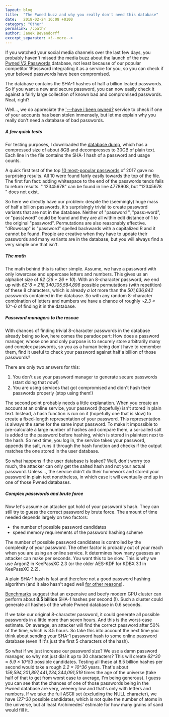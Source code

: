 ```yaml
---
layout: blog
title:  "The Pwned buzz and why you really don't need this database"
date:   2018-02-24 16:08 +0100
category: "Other"
permalink: /:path/
author: Janek Bevendorff
excerpt_separator: <!--more-->
---
```


If you watched your social media channels over the last few days, you probably
haven't missed the media buzz about the launch of the new
[Pwned V2 Passwords](https://www.troyhunt.com/ive-just-launched-pwned-passwords-version-2/)
database, not least because of our popular competitor 1Password integrating it as
a service for you, so you can check if your beloved passwords have been compromised.

The database contains the SHA-1 hashes of half a billion leaked passwords. So
if you want a new and secure password, you can now easily check it against a
fairly large collection of known bad and compromised passwords. Neat, right?

Well..., we do appreciate the [';--have i been pwned?](https://haveibeenpwned.com/)
service to check if one of your accounts has been stolen immensely, but let me
explain why you really don't need a database of bad passwords.

<!--more-->

##### A few quick tests

For testing purposes, I downloaded the [database dump](https://haveibeenpwned.com/Passwords),
which has a compressed size of about 8GB and decompresses to 30GB of plain text.
Each line in the file contains the SHA-1 hash of a password and usage counts.

A quick first test of the top [10 most-popular passwords](https://en.wikipedia.org/wiki/List_of_the_most_common_passwords)
of 2017 gave no surprising results. All 10 were found fairly easily towards the top
of the file. The first fun fact: adding whitespace to the end of the passwords tends
fails to return results. " 12345678" can be found in line 4778908, but "12345678 "
does not exist.

So here we directly have our problem: despite the (seemingly) huge mass of half a billion
passwords, it's surprisingly trivial to create password variants that are not in
the database. Neither of "password ", "pass>word", or "pass}word" could be found and
they are all within edit distance of 1 to the original "password".
Permutations are also reasonably effective. "dRowssap" is "password" spelled backwards
with a capitalized R and it cannot be found. People are creative when they have to
update their passwords and many variants are in the database, but you will always
find a very simple one that isn't.

##### The math

The math behind this is rather simple. Assume, we have a password with only lowercase
and uppercase letters and numbers. This gives us an alphabet size of *62* (*26 + 26 + 10*).
With an 8-character password, we end up with *62^8 = 218,340,105,584,896* possible
permutations (with repetition) of these 8 characters, which is already *a lot*
more than the *501,636,842* passwords contained in the database. So with any
random 8-character combination of letters and numbers we have a chance of roughly
*~2.3 × 10^-6* of finding it in the database.

##### Password managers to the rescue

With chances of finding trivial 8-character passwords in the database already being
so low, here comes the paradox part: How does a password manager, whose one and only
purpose is to securely store arbitrarily many and complex passwords, so you as a
human being don't have to remember them, find it useful to check your password
against half a billion of those passwords?

There are only two answers for this:

1. You don't use your password manager to generate secure passwords (start doing
    that *now*!)
2. You are using services that got compromised and didn't hash their passwords properly
    (stop using them!)

The second point probably needs a little explanation. When you create an account at an
online service, your password (hopefully) isn't stored in plain text. Instead, a hash
function is run on it (hopefully one that is slow) to create a fixed-length representation
of your password. This representation is always the same for the same input password.
To make it impossible to pre-calculate a large number of hashes and compare them,
a so-called salt is added to the password before hashing, which is stored in plaintext
next to the hash. So next time, you log in, the service takes your password, appends the
salt, runs it through the hash function and checks if the output matches the one stored
in the user database.

So what happens if the user database is leaked? Well, don't worry too much, the attacker
can only get the salted hash and not your actual password. Unless..., the service didn't
do their homework and stored your password in plain text nonetheless, in which case it
will eventually end up in one of those Pwned databases.

##### Complex passwords and brute force

Now let's assume an attacker got hold of your password's hash. They can still try to
guess the correct password by brute force. The amount of time needed depends largely
on two factors:

- the number of possible password candidates
- speed memory requirements of the password hashing scheme

The number of possible password candidates is controlled by the complexity of your
password. The other factor is probably out of your reach when you are using an online
service. It determines how many guesses an attacker can make per seconds. You want this
to be slow. This is why we use Argon2 in KeePassXC 2.3 (or the older
AES-KDF for KDBX 3.1 in KeePassXC 2.2).

A plain SHA-1 hash is fast and therefore not a good password hashing algorithm
(and it also hasn't aged well [for other reasons](https://www.wikiwand.com/en/SHA-1#/Attacks)).

[Benchmarks](https://gist.github.com/epixoip/a83d38f412b4737e99bbef804a270c40) suggest
that an expensive and beefy modern GPU cluster can perform about **8.5 billion** SHA-1
hashes per second (!). Such a cluster could generate all hashes of the whole Pwned
database in 0.6 seconds.

If we take our original 8-character password, it could generate all possible
passwords in a little more than seven hours. And this is the worst-case
estimate. On average, an attacker will find the correct password after 50% of the
time, which is 3.5 hours. So take this into account the next
time you think about sending your SHA-1 password hash to some online password
database (even if it's just the first 5 characters of the hash).

So what if we just increase our password size? We use a damn password manager, so
why not just dial it up to 30 characters? This will create *62^30 ≈ 5.9 × 10^53*
possible candidates. Testing all these at 8.5 billion hashes per second would take
a rough *2.2  × 10^36* years. That's about *159,594,201,897,441,234,244,091,519*
times the age of the universe (take half of that to get from worst case to average,
I'm being generous). I guess you can see that the chances of one of those passwords
being in the Pwned database are very, veeeery low and that's only with letters and
numbers. If we take the full ASCII set (excluding the NULL character), we have
*127^30* possible candidates, which is not quite the number of atoms in the universe,
but at least Archimedes' estimate for how many grains of sand would fill it.
